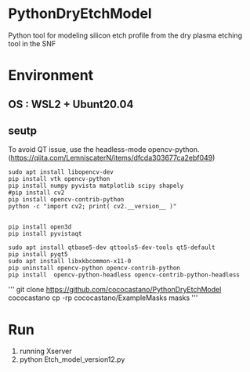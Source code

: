 # PythonDryEtchModel
Python tool for modeling silicon etch profile from the dry plasma etching tool in the SNF

# Environment

## OS : WSL2 + Ubunt20.04

## seutp

To avoid QT issue, use the headless-mode opencv-python. (https://qiita.com/LemniscaterN/items/dfcda303677ca2ebf049)

```
sudo apt install libopencv-dev
pip install vtk opencv-python
pip install numpy pyvista matplotlib scipy shapely
#pip install cv2
pip install opencv-contrib-python
python -c "import cv2; print( cv2.__version__ )"


pip install open3d
pip install pyvistaqt

sudo apt install qtbase5-dev qttools5-dev-tools qt5-default
pip install pyqt5
sudo apt install libxkbcommon-x11-0
pip uninstall opencv-python opencv-contrib-python
pip install  opencv-python-headless opencv-contrib-python-headless
```

'''
git clone https://github.com/cococastano/PythonDryEtchModel cococastano
cp -rp cococastano/ExampleMasks masks
'''

# Run

1. running Xserver
2. python Etch_model_version12.py

